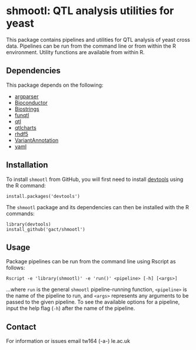 # shmootl: QTL analysis utilities for yeast

This package contains pipelines and utilities for QTL analysis of yeast cross 
data. Pipelines can be run from the command line or from within the R 
environment. Utility functions are available from within R.

## Dependencies 

This package depends on the following:

- [argparser](https://cran.r-project.org/web/packages/argparser/index.html)
- [Bioconductor](http://www.bioconductor.org/)
- [Biostrings](https://bioconductor.org/packages/release/bioc/html/Biostrings.html)
- [funqtl](https://github.com/ikwak2/funqtl)
- [qtl](http://www.rqtl.org/)
- [qtlcharts](http://kbroman.org/qtlcharts/)
- [rhdf5](http://bioconductor.org/packages/release/bioc/html/rhdf5.html)
- [VariantAnnotation](https://bioconductor.org/packages/release/bioc/html/VariantAnnotation.html)
- [yaml](https://cran.r-project.org/web/packages/yaml/index.html)

## Installation 

To install `shmootl` from GitHub, you will first need to install [devtools](https://github.com/hadley/devtools) using the R command:

```
install.packages('devtools')
```

The `shmootl` package and its dependencies can then be installed with the R commands:

```
library(devtools)
install_github('gact/shmootl')
```

## Usage 

Package pipelines can be run from the command line using Rscript as follows:

```
Rscript -e 'library(shmootl)' -e 'run()' <pipeline> [-h] [<args>]
```

...where `run` is the general `shmootl` pipeline-running function, `<pipeline>` 
is the name of the pipeline to run, and `<args>` represents any arguments to be 
passed to the given pipeline. To see the available options for a pipeline, input 
the help flag (`-h`) after the name of the pipeline.

## Contact

For information or issues email tw164 (-a-) le.ac.uk

